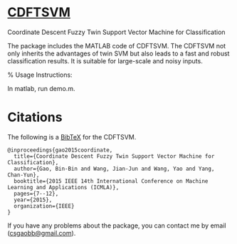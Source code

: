 # [CDFTSVM](http://ieeexplore.ieee.org/xpl/login.jsp?tp=&arnumber=7424278&url=http%3A%2F%2Fieeexplore.ieee.org%2Fxpls%2Fabs_all.jsp%3Farnumber%3D7424278)
Coordinate Descent Fuzzy Twin Support Vector Machine for Classification


The package includes the MATLAB code of CDFTSVM. The CDFTSVM not only inherits the advantages of twin SVM but also leads to a fast and robust classification results. It is suitable for large-scale and noisy inputs.



% Usage Instructions:

In matlab, run demo.m.

# Citations
The following is a [BibTeX](http://www.bibtex.org/) for the CDFTSVM.
```
@inproceedings{gao2015coordinate,
  title={Coordinate Descent Fuzzy Twin Support Vector Machine for Classification},
  author={Gao, Bin-Bin and Wang, Jian-Jun and Wang, Yao and Yang, Chan-Yun},
  booktitle={2015 IEEE 14th International Conference on Machine Learning and Applications (ICMLA)},
  pages={7--12},
  year={2015},
  organization={IEEE}
}
```

If you have any problems about the package, you can contact me by email (csgaobb@gmail.com).

